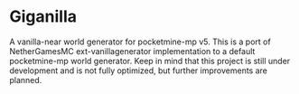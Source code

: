 # Giganilla
A vanilla-near world generator for pocketmine-mp v5. This is a port of NetherGamesMC ext-vanillagenerator implementation to a default pocketmine-mp world generator. Keep in mind that this project is still under development and is not fully optimized, but further improvements are planned.
